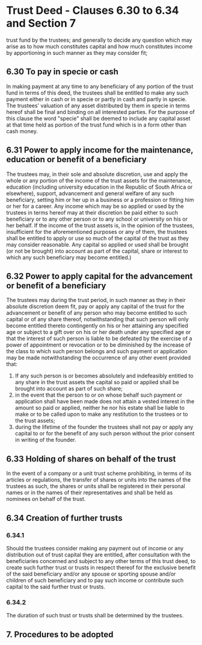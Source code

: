 # Trust Deed - Clauses 6.30 to 6.34 and Section 7

trust fund by the trustees; and generally to decide any question which may arise as to how much constitutes capital and how much constitutes income by apportioning in such manner as they may consider fit;

## 6.30 To pay in specie or cash

In making payment at any time to any beneficiary of any portion of the trust fund in terms of this deed, the trustees shall be entitled to make any such payment either in cash or in specie or partly in cash and partly in specie. The trustees' valuation of any asset distributed by them in specie in terms hereof shall be final and binding on all interested parties. For the purpose of this clause the word "specie" shall be deemed to include any capital asset at that time held as portion of the trust fund which is in a form other than cash money.

## 6.31 Power to apply income for the maintenance, education or benefit of a beneficiary

The trustees may, in their sole and absolute discretion, use and apply the whole or any portion of the income of the trust assets for the maintenance, education (including university education in the Republic of South Africa or elsewhere), support, advancement and general welfare of any such beneficiary, setting him or her up in a business or a profession or fitting him or her for a career. Any income which may be so applied or used by the trustees in terms hereof may at their discretion be paid either to such beneficiary or to any other person or to any school or university on his or her behalf. If the income of the trust assets is, in the opinion of the trustees, insufficient for the aforementioned purposes or any of them, the trustees shall be entitled to apply or use so much of the capital of the trust as they may consider reasonable. Any capital so applied or used shall be brought (or not be brought) into account as part of the capital, share or interest to which any such beneficiary may become entitled.)

## 6.32 Power to apply capital for the advancement or benefit of a beneficiary

The trustees may during the trust period, in such manner as they in their absolute discretion deem fit, pay or apply any capital of the trust for the advancement or benefit of any person who may become entitled to such capital or of any share thereof, notwithstanding that such person will only become entitled thereto contingently on his or her attaining any specified age or subject to a gift over on his or her death under any specified age or that the interest of such person is liable to be defeated by the exercise of a power of appointment or revocation or to be diminished by the increase of the class to which such person belongs and such payment or application may be made notwithstanding the occurrence of any other event provided that:

1. If any such person is or becomes absolutely and indefeasibly entitled to any share in the trust assets the capital so paid or applied shall be brought into account as part of such share;
2. in the event that the person to or on whose behalf such payment or application shall have been made does not attain a vested interest in the amount so paid or applied, neither he nor his estate shall be liable to make or to be called upon to make any restitution to the trustees or to the trust assets;
3. during the lifetime of the founder the trustees shall not pay or apply any capital to or for the benefit of any such person without the prior consent in writing of the founder.

## 6.33 Holding of shares on behalf of the trust

In the event of a company or a unit trust scheme prohibiting, in terms of its articles or regulations, the transfer of shares or units into the names of the trustees as such, the shares or units shall be registered in their personal names or in the names of their representatives and shall be held as nominees on behalf of the trust.

## 6.34 Creation of further trusts

### 6.34.1
Should the trustees consider making any payment out of income or any distribution out of trust capital they are entitled, after consultation with the beneficiaries concerned and subject to any other terms of this trust deed, to create such further trust or trusts in respect thereof for the exclusive benefit of the said beneficiary and/or any spouse or sporting spouse and/or children of such beneficiary and to pay such income or contribute such capital to the said further trust or trusts.

### 6.34.2
The duration of such trust or trusts shall be determined by the trustees.

## 7. Procedures to be adopted
